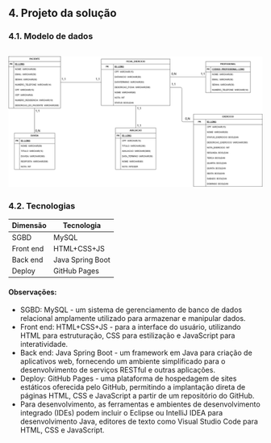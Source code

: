 ## 4. Projeto da solução

### 4.1. Modelo de dados

![Exemplo de um modelo relacional](images/ModeloDeDadosAtualizado.png "Exemplo de Modelo Relacional.")
---

### 4.2. Tecnologias

| **Dimensão**   | **Tecnologia**  |
| ---            | ---             |
| SGBD           | MySQL           |
| Front end      | HTML+CSS+JS     |
| Back end       | Java Spring Boot|
| Deploy         | GitHub Pages    |

#### Observações:
- SGBD: MySQL - um sistema de gerenciamento de banco de dados relacional amplamente utilizado para armazenar e manipular dados.
- Front end: HTML+CSS+JS - para a interface do usuário, utilizando HTML para estruturação, CSS para estilização e JavaScript para interatividade.
- Back end: Java Spring Boot - um framework em Java para criação de aplicativos web, fornecendo um ambiente simplificado para o desenvolvimento de serviços RESTful e outras aplicações.
- Deploy: GitHub Pages - uma plataforma de hospedagem de sites estáticos oferecida pelo GitHub, permitindo a implantação direta de páginas HTML, CSS e JavaScript a partir de um repositório do GitHub.
- Para desenvolvimento, as ferramentas e ambientes de desenvolvimento integrado (IDEs) podem incluir o Eclipse ou IntelliJ IDEA para desenvolvimento Java, editores de texto como Visual Studio Code para HTML, CSS e JavaScript.
